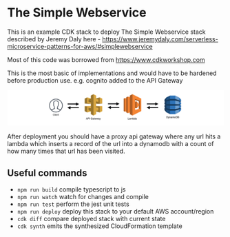 # The Simple Webservice

This is an example CDK stack to deploy The Simple Webservice stack described by Jeremy Daly here - https://www.jeremydaly.com/serverless-microservice-patterns-for-aws/#simplewebservice

Most of this code was borrowed from https://www.cdkworkshop.com

This is the most basic of implementations and would have to be hardened before production use. e.g. cognito added to the API Gateway

![Architecture](https://raw.githubusercontent.com/cdk-patterns/serverless/master/the-simple-webservice/img/arch.png)

After deployment you should have a proxy api gateway where any url hits a lambda which inserts a record of the url into a dynamodb with a count of how many times that url has been visited. 

## Useful commands

 * `npm run build`   compile typescript to js
 * `npm run watch`   watch for changes and compile
 * `npm run test`    perform the jest unit tests
 * `npm run deploy`  deploy this stack to your default AWS account/region
 * `cdk diff`        compare deployed stack with current state
 * `cdk synth`       emits the synthesized CloudFormation template
